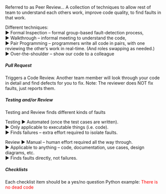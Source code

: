Referred to as Peer Review...
A collection of techniques to allow rest of team to understand each others work, improve code quality, to find faults in that work. 

Different techniques:  
	► Formal Inspection – formal group-based fault-detection process,  
	► Walkthrough – informal meeting to understand the code,  
	► Pair Programming – programmers write all code in pairs, with one reviewing the other’s work in real-time. (And roles swapping as needed.)  
	► Over-the-shoulder – show our code to a colleague


##### Pull Request
Triggers a Code Review. Another team member will look through your code in detail and find defects for you to fix. Note: The reviewer does NOT fix faults, just reports them.

##### Testing and/or Review
Testing and Review finds different kinds of faults

Testing
	► Automated (once the test cases are written).  
	► Only applicable to executable things (i.e. code).  
	► Finds failures – extra effort required to isolate faults.
	
Review
	► Manual – human effort required all the way through.  
	► Applicable to anything – code, documentation, use cases, design diagrams, etc.  
	► Finds faults directly, not failures.

##### Checklists
Each checklist item should be a yes/no question
Python example: <font style="color:red">There is no dead code</font>


